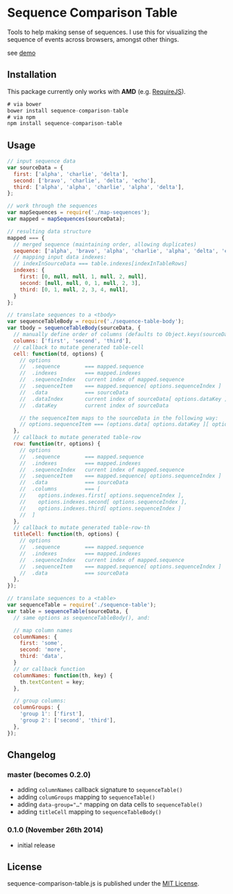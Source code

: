 # Sequence Comparison Table

Tools to help making sense of sequences. I use this for visualizing the sequence of events across browsers, amongst other things.

see [demo](http://rodneyrehm.github.io/sequence-comparison-table/demo/index.html)

## Installation

This package currently only works with **AMD** (e.g. [RequireJS](http://requirejs.org/)).

```js
# via bower
bower install sequence-comparison-table
# via npm
npm install sequence-comparison-table
```

## Usage

```js
// input sequence data
var sourceData = {
  first: ['alpha', 'charlie', 'delta'],
  second: ['bravo', 'charlie', 'delta', 'echo'],
  third: ['alpha', 'alpha', 'charlie', 'alpha', 'delta'],
};

// work through the sequences
var mapSequences = require('./map-sequences');
var mapped = mapSequences(sourceData);

// resulting data structure
mapped === {
  // merged sequence (maintaining order, allowing duplicates)
  sequence: ['alpha', 'bravo', 'alpha', 'charlie', 'alpha', 'delta', 'echo'],
  // mapping input data indexes:
  // indexInSourceData === table.indexes[indexInTableRows]
  indexes: {
    first: [0, null, null, 1, null, 2, null],
    second: [null, null, 0, 1, null, 2, 3],
    third: [0, 1, null, 2, 3, 4, null],
  }
};

// translate sequences to a <tbody>
var sequenceTableBody = require('./sequence-table-body');
var tbody = sequenceTableBody(sourceData, {
  // manually define order of columns (defaults to Object.keys(sourceData))
  columns: ['first', 'second', 'third'],
  // callback to mutate generated table-cell
  cell: function(td, options) {
    // options
    //  .sequence        === mapped.sequence
    //  .indexes         === mapped.indexes
    //  .sequenceIndex   current index of mapped.sequence
    //  .sequenceItem    === mapped.sequence[ options.sequenceIndex ]
    //  .data            === sourceData
    //  .dataIndex       current index of sourceData[ options.dataKey ]
    //  .dataKey         current index of sourceData

    // the sequenceItem maps to the sourceData in the following way:
    // options.sequenceItem === (options.data[ options.dataKey ][ options.dataIndex ] || null)
  },
  // callback to mutate generated table-row
  row: function(tr, options) {
    // options
    //  .sequence        === mapped.sequence
    //  .indexes         === mapped.indexes
    //  .sequenceIndex   current index of mapped.sequence
    //  .sequenceItem    === mapped.sequence[ options.sequenceIndex ]
    //  .data            === sourceData
    //  .columns         === [
    //    options.indexes.first[ options.sequenceIndex ],
    //    options.indexes.second[ options.sequenceIndex ],
    //    options.indexes.third[ options.sequenceIndex ]
    //  ]
  },
  // callback to mutate generated table-row-th
  titleCell: function(th, options) {
    // options
    //  .sequence        === mapped.sequence
    //  .indexes         === mapped.indexes
    //  .sequenceIndex   current index of mapped.sequence
    //  .sequenceItem    === mapped.sequence[ options.sequenceIndex ]
    //  .data            === sourceData
  },
});

// translate sequences to a <table>
var sequenceTable = require('./sequence-table');
var table = sequenceTable(sourceData, {
  // same options as sequenceTableBody(), and:

  // map column names
  columnNames: {
    first: 'some',
    second: 'more',
    third: 'data',
  }
  // or callback function
  columnNames: function(th, key) {
    th.textContent = key;
  },

  // group columns:
  columnGroups: {
    'group 1': ['first'],
    'group 2': ['second', 'third'],
  },
});
```

## Changelog

### master (becomes 0.2.0) ###

* adding `columnNames` callback signature to `sequenceTable()`
* adding `columGroups` mapping to `sequenceTable()`
* adding `data-group="…"` mapping on data cells to `sequenceTable()`
* adding `titleCell` mapping to `sequenceTableBody()`

### 0.1.0 (November 26th 2014) ###

* initial release


## License

sequence-comparison-table.js is published under the [MIT License](http://opensource.org/licenses/mit-license).
